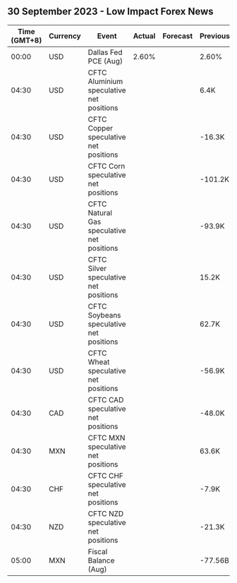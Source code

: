 ## 30 September 2023 - Low Impact Forex News

| Time (GMT+8) | Currency | Event | Actual | Forecast | Previous |
|------|----------|-------|--------|----------|----------|
| 00:00 | USD | Dallas Fed PCE (Aug) | 2.60% |  | 2.60% |
| 04:30 | USD | CFTC Aluminium speculative net positions |  |  | 6.4K |
| 04:30 | USD | CFTC Copper speculative net positions |  |  | -16.3K |
| 04:30 | USD | CFTC Corn speculative net positions |  |  | -101.2K |
| 04:30 | USD | CFTC Natural Gas speculative net positions |  |  | -93.9K |
| 04:30 | USD | CFTC Silver speculative net positions |  |  | 15.2K |
| 04:30 | USD | CFTC Soybeans speculative net positions |  |  | 62.7K |
| 04:30 | USD | CFTC Wheat speculative net positions |  |  | -56.9K |
| 04:30 | CAD | CFTC CAD speculative net positions |  |  | -48.0K |
| 04:30 | MXN | CFTC MXN speculative net positions |  |  | 63.6K |
| 04:30 | CHF | CFTC CHF speculative net positions |  |  | -7.9K |
| 04:30 | NZD | CFTC NZD speculative net positions |  |  | -21.3K |
| 05:00 | MXN | Fiscal Balance (Aug) |  |  | -77.56B |
